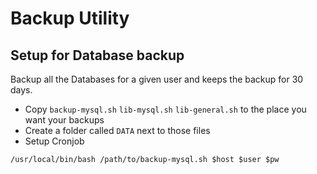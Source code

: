 # Backup Utility


## Setup for Database backup
Backup all the Databases for a given user and keeps the backup for 30 days.

- Copy `backup-mysql.sh` `lib-mysql.sh` `lib-general.sh` to the place you want your backups
- Create a folder called `DATA` next to those files
- Setup Cronjob

```
/usr/local/bin/bash /path/to/backup-mysql.sh $host $user $pw
```
